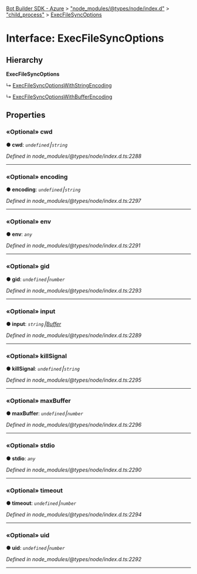 [Bot Builder SDK - Azure](../README.md) > ["node_modules/@types/node/index.d"](../modules/_node_modules__types_node_index_d_.md) > ["child_process"](../modules/_node_modules__types_node_index_d_._child_process_.md) > [ExecFileSyncOptions](../interfaces/_node_modules__types_node_index_d_._child_process_.execfilesyncoptions.md)



# Interface: ExecFileSyncOptions

## Hierarchy

**ExecFileSyncOptions**

↳  [ExecFileSyncOptionsWithStringEncoding](_node_modules__types_node_index_d_._child_process_.execfilesyncoptionswithstringencoding.md)




↳  [ExecFileSyncOptionsWithBufferEncoding](_node_modules__types_node_index_d_._child_process_.execfilesyncoptionswithbufferencoding.md)









## Properties
<a id="cwd"></a>

### «Optional» cwd

**●  cwd**:  *`undefined`⎮`string`* 

*Defined in node_modules/@types/node/index.d.ts:2288*





___

<a id="encoding"></a>

### «Optional» encoding

**●  encoding**:  *`undefined`⎮`string`* 

*Defined in node_modules/@types/node/index.d.ts:2297*





___

<a id="env"></a>

### «Optional» env

**●  env**:  *`any`* 

*Defined in node_modules/@types/node/index.d.ts:2291*





___

<a id="gid"></a>

### «Optional» gid

**●  gid**:  *`undefined`⎮`number`* 

*Defined in node_modules/@types/node/index.d.ts:2293*





___

<a id="input"></a>

### «Optional» input

**●  input**:  *`string`⎮[Buffer](_node_modules__types_node_index_d_.buffer.md)* 

*Defined in node_modules/@types/node/index.d.ts:2289*





___

<a id="killsignal"></a>

### «Optional» killSignal

**●  killSignal**:  *`undefined`⎮`string`* 

*Defined in node_modules/@types/node/index.d.ts:2295*





___

<a id="maxbuffer"></a>

### «Optional» maxBuffer

**●  maxBuffer**:  *`undefined`⎮`number`* 

*Defined in node_modules/@types/node/index.d.ts:2296*





___

<a id="stdio"></a>

### «Optional» stdio

**●  stdio**:  *`any`* 

*Defined in node_modules/@types/node/index.d.ts:2290*





___

<a id="timeout"></a>

### «Optional» timeout

**●  timeout**:  *`undefined`⎮`number`* 

*Defined in node_modules/@types/node/index.d.ts:2294*





___

<a id="uid"></a>

### «Optional» uid

**●  uid**:  *`undefined`⎮`number`* 

*Defined in node_modules/@types/node/index.d.ts:2292*





___


